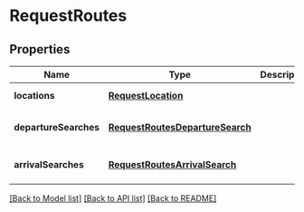 # RequestRoutes

## Properties
Name | Type | Description | Notes
------------ | ------------- | ------------- | -------------
**locations** | [**RequestLocation**](RequestLocation.md) |  | [default to null]
**departureSearches** | [**RequestRoutesDepartureSearch**](RequestRoutesDepartureSearch.md) |  | [optional] [default to null]
**arrivalSearches** | [**RequestRoutesArrivalSearch**](RequestRoutesArrivalSearch.md) |  | [optional] [default to null]

[[Back to Model list]](../README.md#documentation-for-models) [[Back to API list]](../README.md#documentation-for-api-endpoints) [[Back to README]](../README.md)


